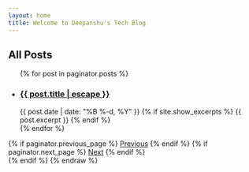 ```yaml
---
layout: home
title: Welcome to Deepanshu's Tech Blog
---
```


  <h2>All Posts</h2>
  <ul class="post-list">
    {% for post in paginator.posts %}
      <li>
        <h3>
          <a class="post-link" href="{{ post.url | relative_url }}">{{ post.title | escape }}</a>
        </h3>
        <span class="post-meta">{{ post.date | date: "%B %-d, %Y" }}</span>
        {% if site.show_excerpts %}
          {{ post.excerpt }}
        {% endif %}
      </li>
    {% endfor %}
  </ul>
  <div class="pagination">
    {% if paginator.previous_page %}
      <a href="{{ paginator.previous_page_path | relative_url }}" class="btn">Previous</a>
    {% endif %}
    {% if paginator.next_page %}
      <a href="{{ paginator.next_page_path | relative_url }}" class="btn">Next</a>
    {% endif %}
  </div>
</section>
{% endif %}
{% endraw %}
